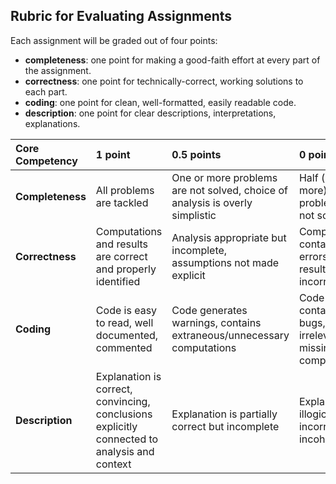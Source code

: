 ## Rubric for Evaluating Assignments


Each assignment will be graded out of four points: 

- __completeness__: one point for making a good-faith effort at every part of the assignment.
- __correctness__: one point for technically-correct, working solutions to each part.
- __coding__: one point for clean, well-formatted, easily readable code.
- __description__: one point for clear descriptions, interpretations, explanations.



<table>
  <thead>
    <tr>
      <th align="left">Core Competency</th>
      <th align="left">1 point</th>
      <th align="left">0.5 points</th>
      <th align="left">0 points</th>
    </tr>
  </thead>
  <tbody>
    <tr>
      <td><b>Completeness</b></td>
      <td>All problems are tackled</td>
      <td>One or more problems are not solved,
      	choice of analysis is overly simplistic</td>
     <td>Half (or more) of the problems are not solved</td>  
    </tr>
    <tr>
      <td><b>Correctness</b></td>
      <td>Computations and results are
      	correct and properly identified</td>
      <td>Analysis appropriate but incomplete,
      	assumptions not made explicit</td>
      <td>Computations contain errors
      	and results are incorrect</td> 
    </tr>
    <tr>
      <td><b>Coding</b></td>
      <td>Code is easy to read,
      	well documented, commented</td>
      <td>Code generates warnings,
      	contains extraneous/unnecessary computations</td>
      <td>Code contains bugs, irrelevant,
      	or missing key component</td>
    </tr>
    <tr>
      <td><b>Description</b></td>
      <td>Explanation is correct, convincing,
      	conclusions explicitly connected to
      	analysis and context</td>
      <td>Explanation is partially
      	correct but incomplete</td>
      <td>Explanation is illogical, incorrect
      	or incoherent</td>
    </tr>
  </tbody>
</table>
